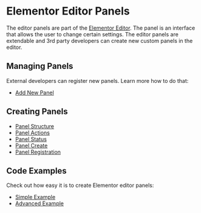 # Elementor Editor Panels

<Badge type="tip" vertical="top" text="Elementor Core" /> <Badge type="warning" vertical="top" text="Intermediate" />

The editor panels are part of the [Elementor Editor](./../editor/). The panel is an interface that allows the user to change certain settings. The editor panels are extendable and 3rd party developers can create new custom panels in the editor.

## Managing Panels

External developers can register new panels. Learn more how to do that:

* [Add New Panel](./add-new-panel/)

## Creating Panels

* [Panel Structure](./panel-structure/)
* [Panel Actions](./panel-actions/)
* [Panel Status](./panel-status/)
* [Panel Create](./panel-settings/)
* [Panel Registration](./panel-settings/)

## Code Examples

Check out how easy it is to create Elementor editor panels:

* [Simple Example](./simple-example/)
* [Advanced Example](./advanced-example/)
